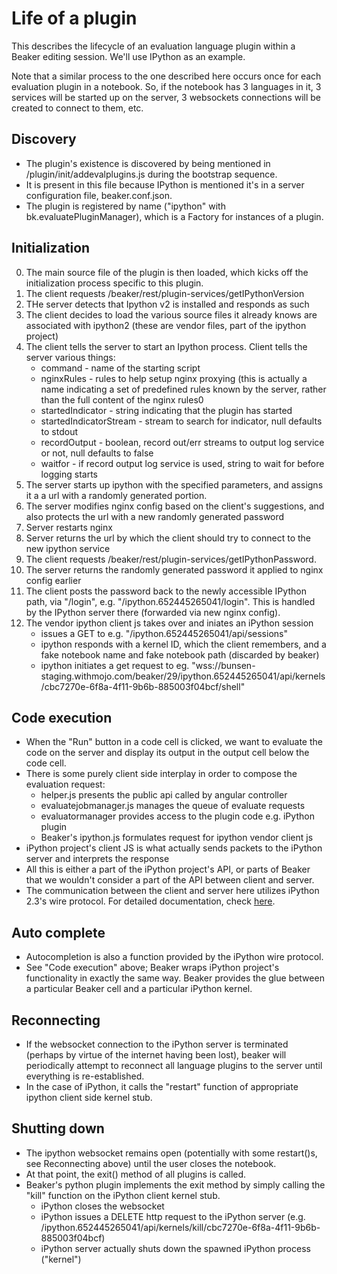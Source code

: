 # Life of a plugin #

This describes the lifecycle of an evaluation language plugin within a Beaker
editing session.  We'll use IPython as an example.

Note that a similar process to the one described here occurs once for each
evaluation plugin in a notebook.  So, if the notebook has 3 languages in it, 3
services will be started up on the server, 3 websockets connections will be
created to connect to them, etc.


## Discovery  ##

* The plugin's existence is discovered by being mentioned in
/plugin/init/addevalplugins.js during the bootstrap sequence.
* It is present in this file because IPython is mentioned it's in a server
configuration file, beaker.conf.json.
* The plugin is registered by name ("ipython" with bk.evaluatePluginManager),
  which is a Factory for instances of a plugin.

## Initialization ##

0. The main source file of the plugin is then loaded, which kicks off the
  initialization process specific to this plugin.
0. The client requests /beaker/rest/plugin-services/getIPythonVersion
0. THe server detects that Ipython v2 is installed and responds as such
0. The client decides to load the various source files it already knows are
associated with ipython2 (these are vendor files, part of the ipython project)
0. The client tells the server to start an Ipython process. Client tells the
server various things:
     *  command - name of the starting script
     *  nginxRules - rules to help setup nginx proxying (this is actually a name
        indicating a set of predefined rules known by the server, rather than
        the full content of the nginx rules0
     *  startedIndicator - string indicating that the plugin has started
     *  startedIndicatorStream - stream to search for indicator, null defaults to stdout
     *  recordOutput - boolean, record out/err streams to output log service or not, null defaults to false
     *  waitfor - if record output log service is used, string to wait for
     before logging starts
0. The server starts up ipython with the specified parameters, and assigns it a
  a url with a randomly generated portion.
0. The server modifies nginx config based on the client's suggestions, and also
  protects the url with a new randomly generated password
0. Server restarts nginx
0. Server returns the url by which the client should try to connect to the new
ipython service
0. The client requests /beaker/rest/plugin-services/getIPythonPassword.
0. The server returns the randomly generated password it applied to nginx config earlier
0. The client posts the password back to the newly accessible IPython path,
  via "/login", e.g. "/ipython.652445265041/login".  This is handled by the
  IPython server there (forwarded via new nginx config).
0. The vendor ipython client js takes over and iniates an iPython session
    * issues a GET to e.g. "/ipython.652445265041/api/sessions"
    * ipython responds with a kernel ID, which the client remembers, and a fake
      notebook name and fake notebook path (discarded by beaker)
    * ipython initiates a get request to
    eg. "wss://bunsen-staging.withmojo.com/beaker/29/ipython.652445265041/api/kernels/cbc7270e-6f8a-4f11-9b6b-885003f04bcf/shell"

## Code execution

* When the "Run" button in a code cell is clicked, we want to evaluate the code
on the server and display its output in the output cell below the code cell.
* There is some purely client side interplay in order to compose the evaluation
request:
    * helper.js presents the public api called by angular controller
    * evaluatejobmanager.js manages the queue of evaluate requests
    * evaluatormanager provides access to the plugin code e.g. iPython plugin
    * Beaker's ipython.js formulates request for ipython vendor client js
* iPython project's client JS is what actually sends packets to the iPython server and
interprets the response
* All this is either a part of the iPython project's API, or parts of Beaker
  that we wouldn't consider a part of the API between client and server.
* The communication between the client and server here utilizes iPython 2.3's
  wire protocol.  For detailed documentation, check [here](http://ipython.org/ipython-doc/2/development/messaging.html).

## Auto complete

* Autocompletion is also a function provided by the iPython wire protocol.
* See "Code execution" above; Beaker wraps iPython project's functionality in
  exactly the same way.  Beaker provides the glue between a particular Beaker
  cell and a particular iPython kernel.

## Reconnecting

* If the websocket connection to the iPython server is terminated (perhaps by
  virtue of the internet having been lost), beaker will periodically attempt to
  reconnect all language plugins to the server until everything is
  re-established.
* In the case of iPython, it calls the "restart" function of
appropriate ipython client side kernel stub.

## Shutting down

* The ipython websocket remains open (potentially with some restart()s, see
Reconnecting above) until the user closes the notebook.
* At that point, the exit() method of all plugins is called.
* Beaker's python plugin implements the exit method by simply calling the
"kill" function on the iPython client kernel stub.
    * iPython closes the websocket
    * iPython issues a  DELETE http request to the iPython server (e.g. /ipython.652445265041/api/kernels/kill/cbc7270e-6f8a-4f11-9b6b-885003f04bcf)
    * iPython server actually shuts down the spawned iPython process ("kernel")
